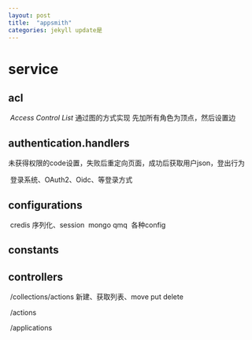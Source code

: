```yaml
---
layout: post
title:  "appsmith"
categories: jekyll update是
---
```




# service

## acl

​	 *Access Control List*  通过图的方式实现 先加所有角色为顶点，然后设置边

## authentication.handlers

​	未获得权限的code设置，失败后重定向页面，成功后获取用户json，登出行为

​	登录系统、OAuth2、Oidc、等登录方式

## configurations

​	credis	序列化、session
​	mongo 	qmq
​	各种config

## constants

## controllers

​	/collections/actions 新建、获取列表、move put delete

​	/actions

​	/applications

